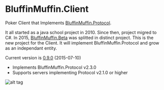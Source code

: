 # BluffinMuffin.Client
Poker Client that Implements [BluffinMuffin.Protocol](http://ericmas001.github.io/BluffinMuffin.Protocol/).

It all started as a java school project in 2010. Since then, project migred to C#. In 2015, [BluffinMuffin.Beta](http://ericmas001.github.io/BluffinMuffin.Beta/) was splitted in distinct project. This is the new project for the Client. It will implement BluffinMuffin.Protocol and grow as an independant entity.

Current version is [0.9.0](https://github.com/Ericmas001/BluffinMuffin.Client/releases/tag/v0.9.0) (2015-07-10)
 * Implements BluffinMuffin.Protocol v2.3.0
 * Supports servers implementing Protocol v2.1.0 or higher

![alt tag](https://googledrive.com/host/0B2wUdLMFaj9JX0pPakRnbWZkeTQ/Beta4.png)
